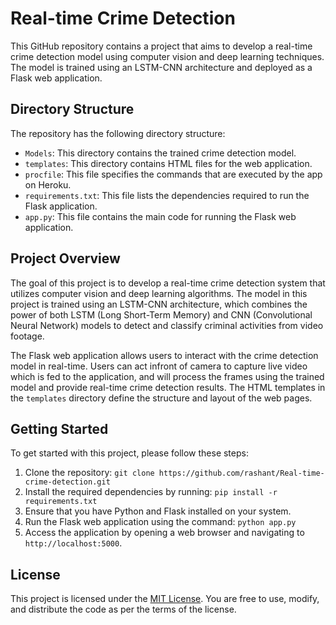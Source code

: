 # Real-time Crime Detection

This GitHub repository contains a project that aims to develop a real-time crime detection model using computer vision and deep learning techniques. The model is trained using an LSTM-CNN architecture and deployed as a Flask web application.

## Directory Structure

The repository has the following directory structure:

- `Models`: This directory contains the trained crime detection model.
- `templates`: This directory contains HTML files for the web application.
- `procfile`: This file specifies the commands that are executed by the app on Heroku.
- `requirements.txt`: This file lists the dependencies required to run the Flask application.
- `app.py`: This file contains the main code for running the Flask web application.

## Project Overview

The goal of this project is to develop a real-time crime detection system that utilizes computer vision and deep learning algorithms. The model in this project is trained using an LSTM-CNN architecture, which combines the power of both LSTM (Long Short-Term Memory) and CNN (Convolutional Neural Network) models to detect and classify criminal activities from video footage.

The Flask web application allows users to interact with the crime detection model in real-time. Users can act infront of camera to capture live video which is fed to the application, and will process the frames using the trained model and provide real-time crime detection results. The HTML templates in the `templates` directory define the structure and layout of the web pages.

## Getting Started

To get started with this project, please follow these steps:

1. Clone the repository: `git clone https://github.com/rashant/Real-time-crime-detection.git`
2. Install the required dependencies by running: `pip install -r requirements.txt`
3. Ensure that you have Python and Flask installed on your system.
4. Run the Flask web application using the command: `python app.py`
5. Access the application by opening a web browser and navigating to `http://localhost:5000`.

## License

This project is licensed under the [MIT License](LICENSE). You are free to use, modify, and distribute the code as per the terms of the license.
